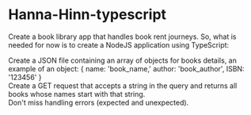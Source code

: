 # Hanna-Hinn-typescript

Create a book library app that handles book rent journeys. So, what is needed for now is to create a NodeJS application using TypeScript:

Create a JSON file containing an array of objects for books details, an example of an object: { name: 'book_name,' author: 'book_author', ISBN: '123456' }  
Create a GET request that accepts a string in the query and returns all books whose names start with that string.  
Don't miss handling errors (expected and unexpected).  
